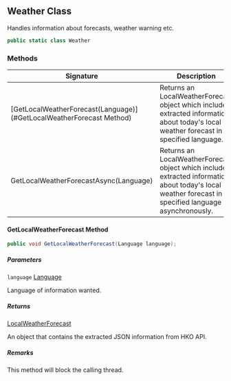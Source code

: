 ## Weather Class

Handles information about forecasts, weather warning etc.

```c#
public static class Weather
```

### Methods

| Signature                                                    | Description                                                  |
| ------------------------------------------------------------ | ------------------------------------------------------------ |
| [GetLocalWeatherForecast(Language)](#GetLocalWeatherForecast Method) | Returns an LocalWeatherForecast object which includes extracted information about today's local weather forecast in specified language. |
| GetLocalWeatherForecastAsync(Language)                       | Returns an LocalWeatherForecast object which includes extracted information about today's local weather forecast in specified language asynchronously. |

#### GetLocalWeatherForecast Method

```c#
public void GetLocalWeatherForecast(Language language);
```

##### Parameters

`language` [Language]()

Language of information wanted.

##### Returns

[LocalWeatherForecast]()

An object that contains the extracted JSON information from HKO API.

##### Remarks

This method will block the calling thread.